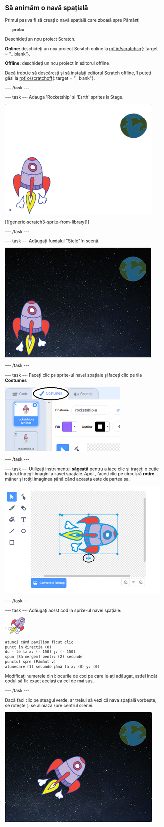 ## Să animăm o navă spațială

Primul pas va fi să creați o navă spațială care zboară spre Pământ!

\--- proba\---

Deschideți un nou proiect Scratch.

**Online:** deschideți un nou proiect Scratch online la [rpf.io/scratchon](http://rpf.io/scratchon){: target = "_ blank"}.

**Offline:** deschideți un nou proiect în editorul offline.

Dacă trebuie să descărcați și să instalați editorul Scratch offline, îl puteți găsi la [rpf.io/scratchoff](http://rpf.io/scratchoff){: target = "_ blank"}.

\--- /task \---

\--- task \--- Adauga 'Rocketship' si 'Earth' sprites la Stage.

![Personajele Nava Spațială și Pământ](images/space-sprites.png)

[[[generic-scratch3-sprite-from-library]]]

\--- /task \---

\--- task \--- Adăugați fundalul "Stele" în scenă.

![Un fundal cu spațiu](images/space-backdrop.png)

\--- /task \---

\--- task \--- Faceți clic pe sprite-ul navei spațiale și faceți clic pe fila **Costumes**.

![Costume personaje](images/space-costume.png)

\--- /task \---

\--- task \--- Utilizați instrumentul **săgeată** pentru a face clic și trageți o cutie în jurul întregii imagini a navei spațiale. Apoi , faceți clic pe circulară **rotire** mâner și rotiți imaginea până când aceasta este de partea sa.

![Rotirea unui costum](images/space-rotate.png)

\--- /task \---

\--- task \--- Adăugați acest cod la sprite-ul navei spațiale:

![Sprite](images/sprite-spaceship.png)

```blocks3
atunci când pavilion făcut clic
punct în direcția (0)
du - te la x: (- 150) y: (- 150)
spun [Să mergem] pentru (2) secunde
punctul spre (Pământ v)
alunecare (1) secunde până la x: (0) y: (0)
```

Modificați numerele din blocurile de cod pe care le-ați adăugat, astfel încât codul să fie exact același ca cel de mai sus.

\--- /task \---

Dacă faci clic pe steagul verde, ar trebui să vezi că nava spațială vorbește, se rotește și se aliniază spre centrul scenei.

![Testarea unei animații pentru nava spațială](images/space-animate-stage.png)
